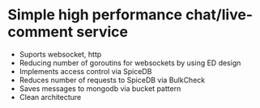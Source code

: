 # Simple high performance chat/live-comment service

- Suports websocket, http
- Reducing number of goroutins for websockets by using ED design
- Implements access control via SpiceDB
- Reduces number of requests to SpiceDB via BulkCheck
- Saves messages to mongodb via bucket pattern
- Clean architecture
